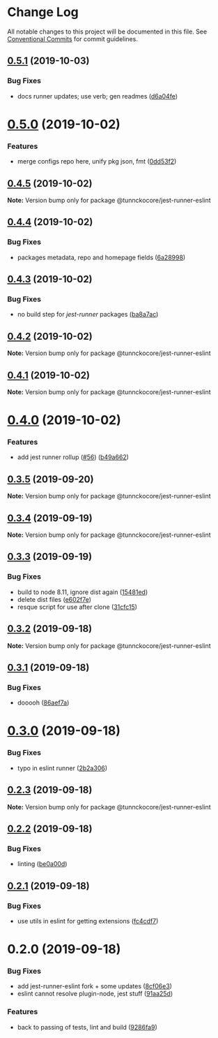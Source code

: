 # Change Log

All notable changes to this project will be documented in this file.
See [Conventional Commits](https://conventionalcommits.org) for commit guidelines.

## [0.5.1](https://github.com/tunnckoCore/opensource/tree/master/@tunnckocore/jest-runner-eslint/compare/@tunnckocore/jest-runner-eslint@0.5.0...@tunnckocore/jest-runner-eslint@0.5.1) (2019-10-03)


### Bug Fixes

* docs runner updates; use verb; gen readmes ([d6a04fe](https://github.com/tunnckoCore/opensource/tree/master/@tunnckocore/jest-runner-eslint/commit/d6a04fe))





# [0.5.0](https://github.com/tunnckoCore/opensource/tree/master/@tunnckocore/jest-runner-eslint/compare/@tunnckocore/jest-runner-eslint@0.4.5...@tunnckocore/jest-runner-eslint@0.5.0) (2019-10-02)


### Features

* merge configs repo here, unify pkg json, fmt ([0dd53f2](https://github.com/tunnckoCore/opensource/tree/master/@tunnckocore/jest-runner-eslint/commit/0dd53f2))





## [0.4.5](https://github.com/tunnckoCore/opensource/tree/master/@tunnckocore/jest-runner-eslint/compare/@tunnckocore/jest-runner-eslint@0.4.4...@tunnckocore/jest-runner-eslint@0.4.5) (2019-10-02)

**Note:** Version bump only for package @tunnckocore/jest-runner-eslint





## [0.4.4](https://github.com/tunnckoCore/opensource/tree/master/@tunnckocore/jest-runner-eslint/compare/@tunnckocore/jest-runner-eslint@0.4.3...@tunnckocore/jest-runner-eslint@0.4.4) (2019-10-02)


### Bug Fixes

* packages metadata, repo and homepage fields ([6a28998](https://github.com/tunnckoCore/opensource/tree/master/@tunnckocore/jest-runner-eslint/commit/6a28998))





## [0.4.3](https://github.com/tunnckoCore/opensource/compare/@tunnckocore/jest-runner-eslint@0.4.2...@tunnckocore/jest-runner-eslint@0.4.3) (2019-10-02)


### Bug Fixes

* no build step for *jest-runner* packages ([ba8a7ac](https://github.com/tunnckoCore/opensource/commit/ba8a7ac))





## [0.4.2](https://github.com/tunnckoCore/opensource/compare/@tunnckocore/jest-runner-eslint@0.4.1...@tunnckocore/jest-runner-eslint@0.4.2) (2019-10-02)

**Note:** Version bump only for package @tunnckocore/jest-runner-eslint





## [0.4.1](https://github.com/tunnckoCore/opensource/compare/@tunnckocore/jest-runner-eslint@0.4.0...@tunnckocore/jest-runner-eslint@0.4.1) (2019-10-02)

**Note:** Version bump only for package @tunnckocore/jest-runner-eslint





# [0.4.0](https://github.com/tunnckoCore/opensource/compare/@tunnckocore/jest-runner-eslint@0.3.5...@tunnckocore/jest-runner-eslint@0.4.0) (2019-10-02)


### Features

* add jest runner rollup ([#56](https://github.com/tunnckoCore/opensource/issues/56)) ([b49a662](https://github.com/tunnckoCore/opensource/commit/b49a662))





## [0.3.5](https://github.com/tunnckoCore/opensource/compare/@tunnckocore/jest-runner-eslint@0.3.4...@tunnckocore/jest-runner-eslint@0.3.5) (2019-09-20)

**Note:** Version bump only for package @tunnckocore/jest-runner-eslint





## [0.3.4](https://github.com/tunnckoCore/opensource/compare/@tunnckocore/jest-runner-eslint@0.3.3...@tunnckocore/jest-runner-eslint@0.3.4) (2019-09-19)

**Note:** Version bump only for package @tunnckocore/jest-runner-eslint





## [0.3.3](https://github.com/tunnckoCore/opensource/compare/@tunnckocore/jest-runner-eslint@0.3.2...@tunnckocore/jest-runner-eslint@0.3.3) (2019-09-19)


### Bug Fixes

* build to node 8.11, ignore dist again ([15481ed](https://github.com/tunnckoCore/opensource/commit/15481ed))
* delete dist files ([e602f7e](https://github.com/tunnckoCore/opensource/commit/e602f7e))
* resque script for use after clone ([31cfc15](https://github.com/tunnckoCore/opensource/commit/31cfc15))





## [0.3.2](https://github.com/tunnckoCore/opensource/compare/@tunnckocore/jest-runner-eslint@0.3.1...@tunnckocore/jest-runner-eslint@0.3.2) (2019-09-18)

**Note:** Version bump only for package @tunnckocore/jest-runner-eslint





## [0.3.1](https://github.com/tunnckoCore/opensource/compare/@tunnckocore/jest-runner-eslint@0.3.0...@tunnckocore/jest-runner-eslint@0.3.1) (2019-09-18)


### Bug Fixes

* dooooh ([86aef7a](https://github.com/tunnckoCore/opensource/commit/86aef7a))





# [0.3.0](https://github.com/tunnckoCore/opensource/compare/@tunnckocore/jest-runner-eslint@0.2.2...@tunnckocore/jest-runner-eslint@0.3.0) (2019-09-18)


### Bug Fixes

* typo in eslint runner ([2b2a306](https://github.com/tunnckoCore/opensource/commit/2b2a306))





## [0.2.3](https://github.com/tunnckoCore/opensource/compare/@tunnckocore/jest-runner-eslint@0.2.3...@tunnckocore/jest-runner-eslint@0.2.3) (2019-09-18)

**Note:** Version bump only for package @tunnckocore/jest-runner-eslint





## [0.2.2](https://github.com/tunnckoCore/opensource/compare/@tunnckocore/jest-runner-eslint@0.2.1...@tunnckocore/jest-runner-eslint@0.2.2) (2019-09-18)


### Bug Fixes

* linting ([be0a00d](https://github.com/tunnckoCore/opensource/commit/be0a00d))





## [0.2.1](https://github.com/tunnckoCore/opensource/compare/@tunnckocore/jest-runner-eslint@0.2.0...@tunnckocore/jest-runner-eslint@0.2.1) (2019-09-18)


### Bug Fixes

* use utils in eslint for getting extensions ([fc4cdf7](https://github.com/tunnckoCore/opensource/commit/fc4cdf7))





# 0.2.0 (2019-09-18)


### Bug Fixes

* add jest-runner-eslint fork + some updates ([8cf06e3](https://github.com/tunnckoCore/opensource/commit/8cf06e3))
* eslint cannot resolve plugin-node, jest stuff ([91aa25d](https://github.com/tunnckoCore/opensource/commit/91aa25d))


### Features

* back to passing of tests, lint and build ([9286fa9](https://github.com/tunnckoCore/opensource/commit/9286fa9))
